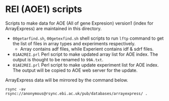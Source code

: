 # REI (AOE1) scripts

Scripts to make data for AOE (All of gene Expresion) version1 (index for ArrayExpress) are maintained in this directory.

* `00getarfind.sh`, `00getexfind.sh` shell scripts to run `lftp` command to get the list of files in array types and experiments respectively.
	* Array contains adf files, while Experient contains idf & sdrf files.
* `01AA2REI.prl` Perl script to make updated array list for AOE index. The output is thought to be renamed to `99A.txt`.
* `01AE2REI.prl` Perl script to make update experiment list for AOE index. The output will be copied to AOE web server for the update.

ArrayExpress data will be mirrored by the command below.

`rsync -av rsync://anonymous@rsync.ebi.ac.uk/pub/databases/arrayexpress/ .`

